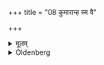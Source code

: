+++
title = "08 कुमारान्ह स्म वै"

+++

<details><summary>मूलम्</summary>

कुमारान्ह स्म वै मातरः पाययमाना आहुः ८
</details>

<details><summary>Oldenberg</summary>

8. 'The mothers forsooth say to their sons, when they suckle them:
</details>
